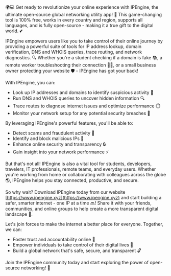 🌍💻 Get ready to revolutionize your online experience with IPEngine, the ultimate open-source global networking utility app! 🎉 This game-changing tool is 100% free, works in every country and region, supports all languages, and is fully open-source - making it a true gift to the digital world. 💕

IPEngine empowers users like you to take control of their online journey by providing a powerful suite of tools for IP address lookup, domain verification, DNS and WHOIS queries, trace routing, and network diagnostics. 🔍 Whether you're a student checking if a domain is fake 📚, a remote worker troubleshooting their connection 🏃‍♂️, or a small business owner protecting your website 🛡️ - IPEngine has got your back!

With IPEngine, you can:

* Look up IP addresses and domains to identify suspicious activity 🔎
* Run DNS and WHOIS queries to uncover hidden information 🔍
* Trace routes to diagnose internet issues and optimize performance ⏱️
* Monitor your network setup for any potential security breaches 🚨

By leveraging IPEngine's powerful features, you'll be able to:

* Detect scams and fraudulent activity 💸
* Identify and block malicious IPs 🚫
* Enhance online security and transparency 🔒
* Gain insight into your network performance ⚡️

But that's not all! IPEngine is also a vital tool for students, developers, travelers, IT professionals, remote teams, and everyday users. Whether you're working from home or collaborating with colleagues across the globe 🌎, IPEngine helps you stay connected, productive, and secure.

So why wait? Download IPEngine today from our website [https://www.ipengine.xyz](https://www.ipengine.xyz) and start building a safer, smarter internet - one IP at a time 🔜! Share it with your friends, communities, and online groups to help create a more transparent digital landscape 🌟.

Let's join forces to make the internet a better place for everyone. Together, we can:

* Foster trust and accountability online 💯
* Empower individuals to take control of their digital lives 💪
* Build a global network that's safe, secure, and transparent 🔓

Join the IPEngine community today and start exploring the power of open-source networking! 🚀